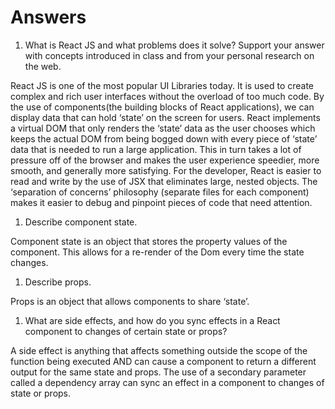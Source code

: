 # Answers

1. What is React JS and what problems does it solve? Support your answer with concepts introduced in class and from your personal research on the web.

React JS is one of the most popular UI Libraries today. It is used to create complex and rich user interfaces without the overload of too much code.  By the use of components(the building blocks of React applications), we can display data that can hold ‘state’ on the screen for users. 
React implements a virtual DOM that only renders the ‘state’ data as the user chooses which keeps the actual DOM from being bogged down with every piece of ‘state’ data that is needed to run a large application. This in turn takes a lot of pressure off of the browser and makes the user experience speedier, more smooth, and generally more satisfying.
For the developer, React is easier to read and write by the use of JSX that eliminates large, nested objects. The ‘separation of concerns’ philosophy (separate files for each component) makes it easier to debug and pinpoint pieces of code that need attention.


1. Describe component state.

Component state is an object that stores the property values of the component.  This allows for a re-render of the Dom every time the state changes.

1. Describe props.

Props is an object that allows components to share ‘state’.

1. What are side effects, and how do you sync effects in a React component to changes of certain state or props?

A side effect is anything that affects something outside the scope of the function being executed AND can cause a component to return a different output for the same state and props.
The use of a secondary parameter called a dependency array can sync an effect in a component to changes of state or props.

